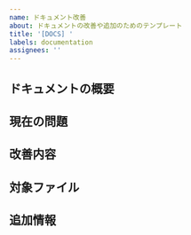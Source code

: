 ```yaml
---
name: ドキュメント改善
about: ドキュメントの改善や追加のためのテンプレート
title: '[DOCS] '
labels: documentation
assignees: ''
---
```


## ドキュメントの概要
<!-- 改善したいドキュメントや追加したい内容を記載してください -->

## 現在の問題
<!-- 現在のドキュメントの問題点や不足している情報を記載してください -->

## 改善内容
<!-- 具体的な改善内容や追加したい情報を記載してください -->

## 対象ファイル
<!-- 対象となるファイル名やセクションを記載してください -->

## 追加情報
<!-- その他の関連情報があれば記載してください -->
